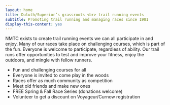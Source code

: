 ```yaml
---
layout: home
title: Duluth/Superior’s grassroots <br> trail running events
subtitle: Promoting trail running and managing races since 1981
display-this-content: yes
---
```


NMTC exists to create trail running events we can all participate in and enjoy. Many of our races take place on challenging courses, which is part of the fun. Everyone is welcome to participate, regardless of ability. Our trail runs offer opportunities to test and improve your fitness, enjoy the outdoors, and mingle with fellow runners.

* Fun and challenging courses for all
* Everyone is invited to come play in the woods
* Races offer as much community as competition
* Meet old friends and make new ones
* FREE Spring & Fall Race Series (donations welcome)
* Volunteer to get a discount on Voyageur/Curnow registration
